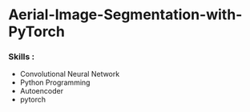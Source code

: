 # Aerial-Image-Segmentation-with-PyTorch

### Skills :
- Convolutional Neural Network
- Python Programming
- Autoencoder
- pytorch
